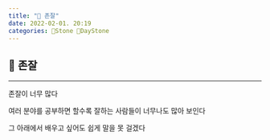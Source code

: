 ```yaml
---
title: "🌱 존잘"
date: 2022-02-01. 20:19
categories: 🗿Stone 🌱DayStone
---
```


## 🗿 존잘

---

존잘이 너무 많다

여러 분야를 공부하면 할수록 잘하는 사람들이 너무나도 많아 보인다

그 아래에서 배우고 싶어도 쉽게 말을 못 걸겠다
